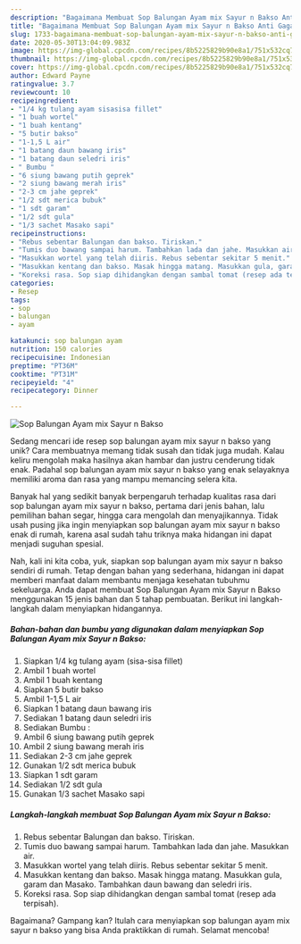 ```yaml
---
description: "Bagaimana Membuat Sop Balungan Ayam mix Sayur n Bakso Anti Gagal"
title: "Bagaimana Membuat Sop Balungan Ayam mix Sayur n Bakso Anti Gagal"
slug: 1733-bagaimana-membuat-sop-balungan-ayam-mix-sayur-n-bakso-anti-gagal
date: 2020-05-30T13:04:09.983Z
image: https://img-global.cpcdn.com/recipes/8b5225829b90e8a1/751x532cq70/sop-balungan-ayam-mix-sayur-n-bakso-foto-resep-utama.jpg
thumbnail: https://img-global.cpcdn.com/recipes/8b5225829b90e8a1/751x532cq70/sop-balungan-ayam-mix-sayur-n-bakso-foto-resep-utama.jpg
cover: https://img-global.cpcdn.com/recipes/8b5225829b90e8a1/751x532cq70/sop-balungan-ayam-mix-sayur-n-bakso-foto-resep-utama.jpg
author: Edward Payne
ratingvalue: 3.7
reviewcount: 10
recipeingredient:
- "1/4 kg tulang ayam sisasisa fillet"
- "1 buah wortel"
- "1 buah kentang"
- "5 butir bakso"
- "1-1,5 L air"
- "1 batang daun bawang iris"
- "1 batang daun seledri iris"
- " Bumbu "
- "6 siung bawang putih geprek"
- "2 siung bawang merah iris"
- "2-3 cm jahe geprek"
- "1/2 sdt merica bubuk"
- "1 sdt garam"
- "1/2 sdt gula"
- "1/3 sachet Masako sapi"
recipeinstructions:
- "Rebus sebentar Balungan dan bakso. Tiriskan."
- "Tumis duo bawang sampai harum. Tambahkan lada dan jahe. Masukkan air."
- "Masukkan wortel yang telah diiris. Rebus sebentar sekitar 5 menit."
- "Masukkan kentang dan bakso. Masak hingga matang. Masukkan gula, garam dan Masako. Tambahkan daun bawang dan seledri iris."
- "Koreksi rasa. Sop siap dihidangkan dengan sambal tomat (resep ada terpisah)."
categories:
- Resep
tags:
- sop
- balungan
- ayam

katakunci: sop balungan ayam 
nutrition: 150 calories
recipecuisine: Indonesian
preptime: "PT36M"
cooktime: "PT31M"
recipeyield: "4"
recipecategory: Dinner

---
```



![Sop Balungan Ayam mix Sayur n Bakso](https://img-global.cpcdn.com/recipes/8b5225829b90e8a1/751x532cq70/sop-balungan-ayam-mix-sayur-n-bakso-foto-resep-utama.jpg)

Sedang mencari ide resep sop balungan ayam mix sayur n bakso yang unik? Cara membuatnya memang tidak susah dan tidak juga mudah. Kalau keliru mengolah maka hasilnya akan hambar dan justru cenderung tidak enak. Padahal sop balungan ayam mix sayur n bakso yang enak selayaknya memiliki aroma dan rasa yang mampu memancing selera kita.

Banyak hal yang sedikit banyak berpengaruh terhadap kualitas rasa dari sop balungan ayam mix sayur n bakso, pertama dari jenis bahan, lalu pemilihan bahan segar, hingga cara mengolah dan menyajikannya. Tidak usah pusing jika ingin menyiapkan sop balungan ayam mix sayur n bakso enak di rumah, karena asal sudah tahu triknya maka hidangan ini dapat menjadi suguhan spesial.




Nah, kali ini kita coba, yuk, siapkan sop balungan ayam mix sayur n bakso sendiri di rumah. Tetap dengan bahan yang sederhana, hidangan ini dapat memberi manfaat dalam membantu menjaga kesehatan tubuhmu sekeluarga. Anda dapat membuat Sop Balungan Ayam mix Sayur n Bakso menggunakan 15 jenis bahan dan 5 tahap pembuatan. Berikut ini langkah-langkah dalam menyiapkan hidangannya.

<!--inarticleads1-->

##### Bahan-bahan dan bumbu yang digunakan dalam menyiapkan Sop Balungan Ayam mix Sayur n Bakso:

1. Siapkan 1/4 kg tulang ayam (sisa-sisa fillet)
1. Ambil 1 buah wortel
1. Ambil 1 buah kentang
1. Siapkan 5 butir bakso
1. Ambil 1-1,5 L air
1. Siapkan 1 batang daun bawang iris
1. Sediakan 1 batang daun seledri iris
1. Sediakan  Bumbu :
1. Ambil 6 siung bawang putih geprek
1. Ambil 2 siung bawang merah iris
1. Sediakan 2-3 cm jahe geprek
1. Gunakan 1/2 sdt merica bubuk
1. Siapkan 1 sdt garam
1. Sediakan 1/2 sdt gula
1. Gunakan 1/3 sachet Masako sapi




<!--inarticleads2-->

##### Langkah-langkah membuat Sop Balungan Ayam mix Sayur n Bakso:

1. Rebus sebentar Balungan dan bakso. Tiriskan.
1. Tumis duo bawang sampai harum. Tambahkan lada dan jahe. Masukkan air.
1. Masukkan wortel yang telah diiris. Rebus sebentar sekitar 5 menit.
1. Masukkan kentang dan bakso. Masak hingga matang. Masukkan gula, garam dan Masako. Tambahkan daun bawang dan seledri iris.
1. Koreksi rasa. Sop siap dihidangkan dengan sambal tomat (resep ada terpisah).




Bagaimana? Gampang kan? Itulah cara menyiapkan sop balungan ayam mix sayur n bakso yang bisa Anda praktikkan di rumah. Selamat mencoba!
